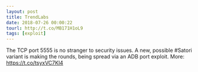 ```yaml
---
layout: post
title: TrendLabs
date: 2018-07-26 00:00:22
tourl: http://t.co/MB171H1oL9
tags: [exploit]
---
```

The TCP port 5555 is no stranger to security issues. A new, possible #Satori variant is making the rounds, being spread via an ADB port exploit. More: https://t.co/tsyxVC7Kl4